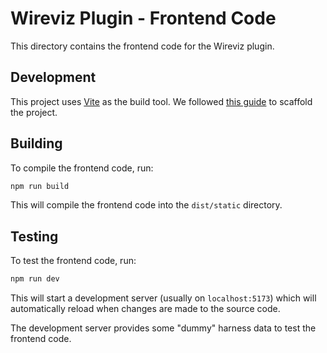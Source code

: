 # Wireviz Plugin - Frontend Code

This directory contains the frontend code for the Wireviz plugin.

## Development

This project uses [Vite](https://vitejs.dev/) as the build tool. We followed [this guide](https://vitejs.dev/guide/#scaffolding-your-first-vite-project) to scaffold the project.

## Building

To compile the frontend code, run:

```bash
npm run build
```

This will compile the frontend code into the `dist/static` directory.

## Testing

To test the frontend code, run:

```bash
npm run dev
```

This will start a development server (usually on `localhost:5173`) which will automatically reload when changes are made to the source code.

The development server provides some "dummy" harness data to test the frontend code.
